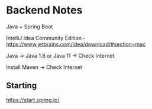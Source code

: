 # Backend Notes

Java + Spring Boot

IntelliJ Idea Community Edition - https://www.jetbrains.com/idea/download/#section=mac

Java -> Java 1.8 or Java 11 -> Check Internet

Install Maven -> Check Internet

## Starting

https://start.spring.io/

